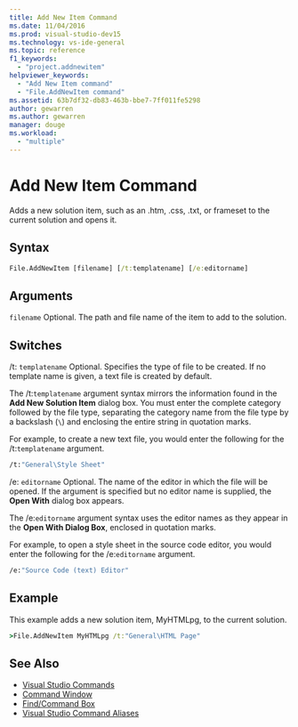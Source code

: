 ```yaml
---
title: Add New Item Command
ms.date: 11/04/2016
ms.prod: visual-studio-dev15
ms.technology: vs-ide-general
ms.topic: reference
f1_keywords:
  - "project.addnewitem"
helpviewer_keywords:
  - "Add New Item command"
  - "File.AddNewItem command"
ms.assetid: 63b7df32-db83-463b-bbe7-7ff011fe5298
author: gewarren
ms.author: gewarren
manager: douge
ms.workload:
  - "multiple"
---
```

# Add New Item Command
Adds a new solution item, such as an .htm, .css, .txt, or frameset to the current solution and opens it.

## Syntax

```cmd
File.AddNewItem [filename] [/t:templatename] [/e:editorname]
```

## Arguments
 `filename`
 Optional. The path and file name of the item to add to the solution.

## Switches
 /t: `templatename`
 Optional. Specifies the type of file to be created. If no template name is given, a text file is created by default.

 The /t:`templatename` argument syntax mirrors the information found in the **Add New Solution Item** dialog box. You must enter the complete category followed by the file type, separating the category name from the file type by a backslash (`\`) and enclosing the entire string in quotation marks.

 For example, to create a new text file, you would enter the following for the /t:`templatename` argument.

```cmd
/t:"General\Style Sheet"
```

 /e: `editorname`
 Optional. The name of the editor in which the file will be opened. If the argument is specified but no editor name is supplied, the **Open With** dialog box appears.

 The /e:`editorname` argument syntax uses the editor names as they appear in the **Open With Dialog Box**, enclosed in quotation marks.

 For example, to open a style sheet in the source code editor, you would enter the following for the /e:`editorname` argument.

```cmd
/e:"Source Code (text) Editor"
```

## Example
 This example adds a new solution item, MyHTMLpg, to the current solution.

```cmd
>File.AddNewItem MyHTMLpg /t:"General\HTML Page"
```

## See Also

- [Visual Studio Commands](../../ide/reference/visual-studio-commands.md)
- [Command Window](../../ide/reference/command-window.md)
- [Find/Command Box](../../ide/find-command-box.md)
- [Visual Studio Command Aliases](../../ide/reference/visual-studio-command-aliases.md)